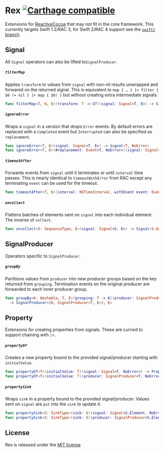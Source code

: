 # Rex [![Carthage compatible](https://img.shields.io/badge/Carthage-compatible-4BC51D.svg?style=flat)](https://github.com/Carthage/Carthage)
Extensions for [ReactiveCocoa](https://github.com/ReactiveCocoa/ReactiveCocoa) that may not fit in the core framework. This currently targets Swift 1.2/RAC 3, for Swift 2/RAC 4 support see the [`swift2` branch](https://github.com/neilpa/Rex/tree/swift2).

## Signal
All `Signal` operators can also be lifted to`SignalProducer`.

##### `filterMap`
Applies `transform` to values from `signal` with non-nil results unwrapped and forwared on the returned signal. This is equivalent to `map { … } |> filter { $0 != nil } |> map { $0! }`  but without creating extra intermediate signals.

```swift
func filterMap<T, U, E>(transform: T -> U?)(signal: Signal<T, E>) -> Signal<U, E>
```

##### `ignoreError`
Wraps a `signal` in a version that drops `Error` events. By default errors are replaced with a `Completed` event but `Interrupted` can also be specified as `replacement`.

```swift
func ignoreError<T, E>(signal: Signal<T, E>) -> Signal<T, NoError>
func ignoreError<T, E>(#replacement: Event<T, NoError>)(signal: Signal<T, E>) -> Signal<T, NoError>
```

##### `timeoutAfter`
Forwards events from `signal` until it terminates or until `interval` time passes. This is nearly identical to `timeoutWithError` from RAC except any terminating `event` can be used for the timeout.

```swift
func timeoutAfter<T, E>(interval: NSTimeInterval, withEvent event: Event<T, E>, onScheduler scheduler: DateSchedulerType) -> Signal<T, E> -> Signal<T, E>
```

##### `uncollect`

Flattens batches of elements sent on `signal` into each individual element. The inverse of `collect`.

```swift
func uncollect<S: SequenceType, E>(signal: Signal<S, E>) -> Signal<S.Generator.Element, E>
```


## SignalProducer
Operators specific to `SignalProducer`.

##### `groupBy`
Partitions values from `producer` into new producer groups based on the key returned from `grouping`. Termination events on the original producer are forwarded to each inner producer group.

```swift
func groupBy<K: Hashable, T, E>(grouping: T -> K)(producer: SignalProducer<T, E>)
  -> SignalProducer<(K, SignalProducer<T, E>), E>
```


## Property
Extensions for creating properties from signals. These are curried to support chaining with `|>`.

##### `propertyOf`
Creates a new property bound to the provided signal/producer starting with `initialValue`.

```swift
func propertyOf<T>(initialValue: T)(signal: Signal<T, NoError>) -> PropertyOf<T>
func propertyOf<T>(initialValue: T)(producer: SignalProducer<T, NoError>) -> PropertyOf<T>
```

##### `propertySink`
Wraps `sink` in a property bound to the provided signal/producer. Values sent on `signal` are `put` into the `sink` to update it.

```swift
func propertySink<S: SinkType>(sink: S)(signal: Signal<S.Element, NoError>) -> PropertyOf<S>
func propertySink<S: SinkType>(sink: S)(producer: SignalProducer<S.Element, NoError>) -> PropertyOf<S>
```


## License
Rex is released under the [MIT license](LICENSE)
